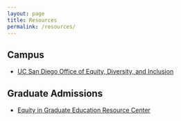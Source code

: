 ```yaml
---
layout: page
title: Resources
permalink: /resources/
---
```


## Campus

- [UC San Diego Office of Equity, Diversity, and Inclusion](https://diversity.ucsd.edu/)

## Graduate Admissions

- [Equity in Graduate Education Resource Center](https://sites.google.com/igenetwork.org/equity-in-graduate-education/)